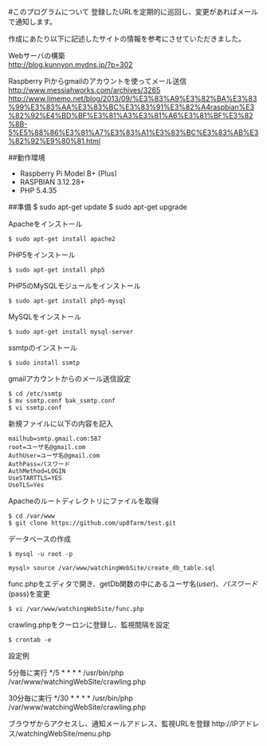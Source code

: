 #このプログラムについて
登録したURLを定期的に巡回し、変更があればメールで通知します。

作成にあたり以下に記述したサイトの情報を参考にさせていただきました。

Webサーバの構築  
<http://blog.kunnyon.mydns.jp/?p=302>

Raspberry Piからgmailのアカウントを使ってメール送信  
<http://www.messiahworks.com/archives/3265>  
<http://www.limemo.net/blog/2013/09/%E3%83%A9%E3%82%BA%E3%83%99%E3%83%AA%E3%83%BC%E3%83%91%E3%82%A4raspbian%E3%82%92%E4%BD%BF%E3%81%A3%E3%81%A6%E3%81%BF%E3%82%8B-5%E5%88%86%E3%81%A7%E3%83%A1%E3%83%BC%E3%83%AB%E3%82%92%E9%80%81.html>

##動作環境

* Raspberry Pi Model B+ (Plus)
* RASPBIAN 3.12.28+
* PHP 5.4.35

##準備
    $ sudo apt-get update
    $ sudo apt-get upgrade

Apacheをインストール

    $ sudo apt-get install apache2

PHP5をインストール

    $ sudo apt-get install php5
    
PHP5のMySQLモジュールをインストール

    $ sudo apt-get install php5-mysql
    
MySQLをインストール

    $ sudo apt-get install mysql-server

ssmtpのインストール

    $ sudo install ssmtp


gmailアカウントからのメール送信設定

    $ cd /etc/ssmtp
    $ mv ssmtp.conf bak_ssmtp.conf
    $ vi ssmtp.conf
    
新規ファイルに以下の内容を記入
    
    mailhub=smtp.gmail.com:587
    root=ユーザ名@gmail.com
    AuthUser=ユーザ名@gmail.com
    AuthPass=パスワード
    AuthMethod=LOGIN
    UseSTARTTLS=YES
    UseTLS=Yes

Apacheのルートディレクトリにファイルを取得

    $ cd /var/www
    $ git clone https://github.com/up8farm/test.git
    
データベースの作成

    $ mysql -u root -p
    
    mysql> source /var/www/watchingWebSite/create_db_table.sql
    
func.phpをエディタで開き、getDb関数の中にあるユーザ名($user)、パスワード($pass)を変更
    
    $ vi /var/www/watchingWebSite/func.php

crawling.phpをクーロンに登録し、監視間隔を設定

    $ crontab -e
    
設定例

5分毎に実行
*/5 * * * * /usr/bin/php /var/www/watchingWebSite/crawling.php

30分毎に実行
*/30 * * * * /usr/bin/php /var/www/watchingWebSite/crawling.php

ブラウザからアクセスし、通知メールアドレス、監視URLを登録
http://IPアドレス/watchingWebSite/menu.php

